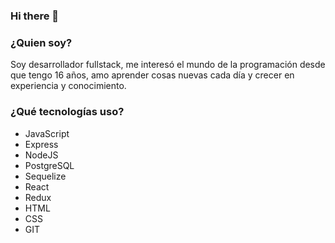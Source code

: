 ### Hi there 👋

<!--
**ezequielnores/ezequielnores** is a ✨ _special_ ✨ repository because its `README.md` (this file) appears on your GitHub profile.

Here are some ideas to get you started:

- 🔭 I’m currently working on ...
- 🌱 I’m currently learning ...
- 👯 I’m looking to collaborate on ...
- 🤔 I’m looking for help with ...
- 💬 Ask me about ...
- 📫 How to reach me: ...
- 😄 Pronouns: ...
- ⚡ Fun fact: ...
-->
### ¿Quien soy?
Soy desarrollador fullstack, me interesó el mundo de la programación desde que tengo 16 años, amo aprender cosas nuevas cada día y crecer en experiencia y conocimiento.

### ¿Qué tecnologías uso?
 - JavaScript
 - Express
 - NodeJS
 - PostgreSQL
 - Sequelize
 - React
 - Redux
 - HTML
 - CSS 
 - GIT

